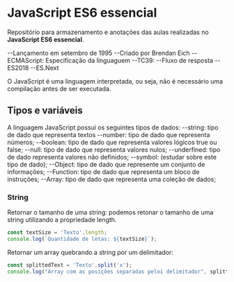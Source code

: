 # JavaScript ES6 essencial
Repositório para armazenamento e anotações das aulas realizadas no **JavaScript ES6 essencial**.

--Lançamento em setembro de 1995
--Criado por Brendan Eich
--ECMAScript: Especificação da linguaguem
--TC39:
--Fluxo de resposta
--ES2018
--ES.Next

O JavaScript é uma linguagem interpretada, ou seja, não é necessário uma compilação antes de ser executada.

## Tipos e variáveis
A linguagem JavaScript possui os seguintes tipos de dados:
--string: tipo de dado que representa textos
--number: tipo de dado que representa números;
--boolean: tipo de dado que representa valores lógicos true ou false;
--null: tipo de dado que representa valores nulos;
--underfined: tipo de dado representa valores não definidos;
--symbol: (estudar sobre este tipo de dado);
--Object: tipo de dado que represente um conjunto de informações;
--Function: tipo de dado que representa um bloco de instruções;
--Array: tipo de dado que representa uma coleção de dados;

### String
Retornar o tamanho de uma string: podemos retonar o tamanho de uma string utilizando a propriedade length.
```js
const textSize = 'Texto'.length;
console.log(`Quantidade de letas: ${textSize}`);
```

Retornar um array quebrando a string por um delimitador: 
```js
const splittedText = 'Texto'.split('x');
console.log("Array com as posições separadas peloi delimitador", splittedText);
```
